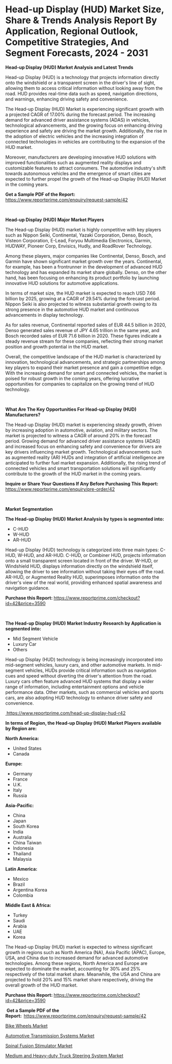<p><h1>Head-up Display (HUD) Market Size, Share & Trends Analysis Report By Application, Regional Outlook, Competitive Strategies, And Segment Forecasts, 2024 - 2031</h1></p><p><strong>Head-up Display (HUD) Market Analysis and Latest Trends</strong></p>
<p><p>Head-up Display (HUD) is a technology that projects information directly onto the windshield or a transparent screen in the driver's line of sight, allowing them to access critical information without looking away from the road. HUD provides real-time data such as speed, navigation directions, and warnings, enhancing driving safety and convenience.</p><p>The Head-up Display (HUD) Market is experiencing significant growth with a projected CAGR of 17.00% during the forecast period. The increasing demand for advanced driver assistance systems (ADAS) in vehicles, technological advancements, and the growing focus on enhancing driving experience and safety are driving the market growth. Additionally, the rise in the adoption of electric vehicles and the increasing integration of connected technologies in vehicles are contributing to the expansion of the HUD market.</p><p>Moreover, manufacturers are developing innovative HUD solutions with improved functionalities such as augmented reality displays and customizable features to attract consumers. The automotive industry's shift towards autonomous vehicles and the emergence of smart cities are expected to further propel the growth of the Head-up Display (HUD) Market in the coming years.</p></p>
<p><strong>Get a Sample PDF of the Report:&nbsp;</strong> <a href="https://www.reportprime.com/enquiry/request-sample/42">https://www.reportprime.com/enquiry/request-sample/42</a></p>
<p>&nbsp;</p>
<p><strong>Head-up Display (HUD) Major Market Players</strong></p>
<p><p>The Head-up Display (HUD) market is highly competitive with key players such as Nippon Seiki, Continental, Yazaki Corporation, Denso, Bosch, Visteon Corporation, E-Lead, Foryou Multimedia Electronics, Garmin, HUDWAY, Pioneer Corp, Envisics, Hudly, and RoadRover Technology. </p><p>Among these players, major companies like Continental, Denso, Bosch, and Garmin have shown significant market growth over the years. Continental, for example, has been a frontrunner in the development of advanced HUD technology and has expanded its market share globally. Denso, on the other hand, has been focusing on enhancing its product portfolio by launching innovative HUD solutions for automotive applications. </p><p>In terms of market size, the HUD market is expected to reach USD 7.66 billion by 2025, growing at a CAGR of 29.54% during the forecast period. Nippon Seiki is also projected to witness substantial growth owing to its strong presence in the automotive HUD market and continuous advancements in display technology. </p><p>As for sales revenue, Continental reported sales of EUR 44.5 billion in 2020, Denso generated sales revenue of JPY 4.65 trillion in the same year, and Bosch recorded sales of EUR 71.6 billion in 2020. These figures indicate a steady revenue stream for these companies, reflecting their strong market position and growth potential in the HUD market. </p><p>Overall, the competitive landscape of the HUD market is characterized by innovation, technological advancements, and strategic partnerships among key players to expand their market presence and gain a competitive edge. With the increasing demand for smart and connected vehicles, the market is poised for robust growth in the coming years, offering lucrative opportunities for companies to capitalize on the growing trend of HUD technology.</p></p>
<p>&nbsp;</p>
<p><strong>What Are The Key Opportunities For Head-up Display (HUD) Manufacturers?</strong></p>
<p><p>The Head-up Display (HUD) market is experiencing steady growth, driven by increasing adoption in automotive, aviation, and military sectors. The market is projected to witness a CAGR of around 20% in the forecast period. Growing demand for advanced driver assistance systems (ADAS) and increased focus on enhancing safety and convenience for drivers are key drivers influencing market growth. Technological advancements such as augmented reality (AR) HUDs and integration of artificial intelligence are anticipated to further fuel market expansion. Additionally, the rising trend of connected vehicles and smart transportation solutions will significantly contribute to the growth of the HUD market in the coming years.</p></p>
<p><strong>Inquire or Share Your Questions If Any Before Purchasing This Report:</strong> <a href="https://www.reportprime.com/enquiry/pre-order/42">https://www.reportprime.com/enquiry/pre-order/42</a></p>
<p>&nbsp;</p>
<p><strong>Market Segmentation</strong></p>
<p><strong>The Head-up Display (HUD) Market Analysis by types is segmented into:</strong></p>
<p><ul><li>C-HUD</li><li>W-HUD</li><li>AR-HUD</li></ul></p>
<p><p>Head-up Display (HUD) technology is categorized into three main types: C-HUD, W-HUD, and AR-HUD. C-HUD, or Combiner HUD, projects information onto a small transparent screen located in front of the driver. W-HUD, or Windshield HUD, displays information directly on the windshield itself, allowing the driver to see information without taking their eyes off the road. AR-HUD, or Augmented Reality HUD, superimposes information onto the driver's view of the real world, providing enhanced spatial awareness and navigation guidance.</p></p>
<p><strong>Purchase this Report:&nbsp;</strong><a href="https://www.reportprime.com/checkout?id=42&price=3590">https://www.reportprime.com/checkout?id=42&price=3590</a></p>
<p>&nbsp;</p>
<p><strong>The Head-up Display (HUD) Market Industry Research by Application is segmented into:</strong></p>
<p><ul><li>Mid Segment Vehicle</li><li>Luxury Car</li><li>Others</li></ul></p>
<p><p>Head-up Display (HUD) technology is being increasingly incorporated into mid-segment vehicles, luxury cars, and other automotive markets. In mid-segment vehicles, HUDs provide critical information such as navigation cues and speed without diverting the driver's attention from the road. Luxury cars often feature advanced HUD systems that display a wider range of information, including entertainment options and vehicle performance data. Other markets, such as commercial vehicles and sports cars, are also adopting HUD technology to enhance driver safety and convenience.</p></p>
<p><a href="https://www.reportprime.com/head-up-display-hud-r42">&nbsp;https://www.reportprime.com/head-up-display-hud-r42</a></p>
<p><strong>In terms of Region, the Head-up Display (HUD) Market Players available by Region are:</strong></p>
<p>
    <p> <strong> North America: </strong>
        <ul>
            <li>United States</li>
            <li>Canada</li>
        </ul>
        </p> 
    <p> <strong> Europe: </strong>
        <ul>
            <li>Germany</li>
            <li>France</li>
            <li>U.K.</li>
            <li>Italy</li>
            <li>Russia</li>
        </ul>
        </p> 
    <p> <strong> Asia-Pacific: </strong>
        <ul>
            <li>China</li>
            <li>Japan</li>
            <li>South Korea</li>
            <li>India</li>
            <li>Australia</li>
            <li>China Taiwan</li>
            <li>Indonesia</li>
            <li>Thailand</li>
            <li>Malaysia</li>
        </ul>
        </p> 
    <p> <strong> Latin America: </strong>
        <ul>
            <li>Mexico</li>
            <li>Brazil</li>
            <li>Argentina Korea</li>
            <li>Colombia</li>
        </ul>
        </p> 
    <p> <strong> Middle East & Africa: </strong>
        <ul>
            <li>Turkey</li>
            <li>Saudi</li>
            <li>Arabia</li>
            <li>UAE</li>
            <li>Korea</li>
        </ul>
    </p>
    </p>
<p><p>The Head-up Display (HUD) market is expected to witness significant growth in regions such as North America (NA), Asia Pacific (APAC), Europe, USA, and China due to increased demand for advanced automotive technologies. Among these regions, North America and Europe are expected to dominate the market, accounting for 30% and 25% respectively of the total market share. Meanwhile, the USA and China are projected to hold 20% and 15% market share respectively, driving the overall growth of the HUD market.</p></p>
<p><strong>Purchase this Report: </strong><a href="https://www.reportprime.com/checkout?id=42&price=3590">https://www.reportprime.com/checkout?id=42&price=3590</a></p>
<p>&nbsp;<strong>Get a Sample PDF of the Report:&nbsp;&nbsp;</strong><a href="https://www.reportprime.com/enquiry/request-sample/42">https://www.reportprime.com/enquiry/request-sample/42</a></p>
<p><strong></strong></p>
<p><p><a href="https://github.com/susanjprice2023/Market-Research-Report-List-2/blob/main/bike-wheels-market.md">Bike Wheels Market</a></p><p><a href="https://github.com/prosalinda88/Market-Research-Report-List-6/blob/main/automotive-transmission-systems-market.md">Automotive Transmission Systems Market</a></p><p><a href="https://medium.com/@colin.burgess8756/future-trends-in-global-spinal-fusion-stimulator-market-market-insights-and-analysis-from-2024-to-a1758b5615dd">Spinal Fusion Stimulator Market</a></p><p><a href="https://github.com/globismark/Market-Research-Report-List-5/blob/main/medium-and-heavy-duty-truck-steering-system-market.md">Medium and Heavy-duty Truck Steering System Market</a></p></p>